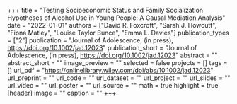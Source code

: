 +++
title = "Testing Socioeconomic Status and Family Socialization Hypotheses of Alcohol Use in Young People: A Causal Mediation Analysis"
date = "2022-01-01"
authors = ["David R. Foxcroft", "Sarah J. Howcutt", "Fiona Matley", "Louise Taylor Bunce", "Emma L. Davies"]
publication_types = ["2"]
publication = "Journal of Adolescence, (in press), https://doi.org/10.1002/jad.12023"
publication_short = "Journal of Adolescence, (in press), https://doi.org/10.1002/jad.12023"
abstract = ""
abstract_short = ""
image_preview = ""
selected = false
projects = []
tags = []
url_pdf = "https://onlinelibrary.wiley.com/doi/abs/10.1002/jad.12023"
url_preprint = ""
url_code = ""
url_dataset = ""
url_project = ""
url_slides = ""
url_video = ""
url_poster = ""
url_source = ""
math = true
highlight = true
[header]
image = ""
caption = ""
+++
